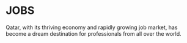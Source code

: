 # JOBS
Qatar, with its thriving economy and rapidly growing job market, has become a dream destination for professionals from all over the world. 
